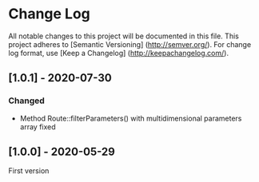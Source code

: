 # Change Log
All notable changes to this project will be documented in this file.
This project adheres to [Semantic Versioning] (http://semver.org/).
For change log format, use [Keep a Changelog] (http://keepachangelog.com/).

## [1.0.1] - 2020-07-30
### Changed
- Method Route::filterParameters() with multidimensional parameters array fixed

## [1.0.0] - 2020-05-29
First version
